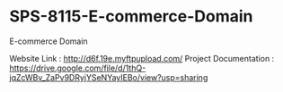 # SPS-8115-E-commerce-Domain
E-commerce Domain

Website Link : http://d6f.19e.myftpupload.com/
Project Documentation : https://drive.google.com/file/d/1thQ-jqZcWBv_ZaPv9DRyjYSeNYayIEBo/view?usp=sharing
